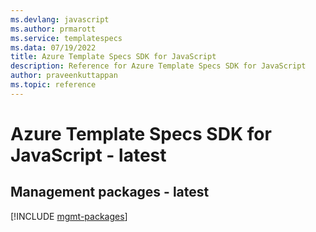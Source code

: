 ```yaml
---
ms.devlang: javascript
ms.author: prmarott
ms.service: templatespecs
ms.data: 07/19/2022
title: Azure Template Specs SDK for JavaScript
description: Reference for Azure Template Specs SDK for JavaScript
author: praveenkuttappan
ms.topic: reference
---
```

# Azure Template Specs SDK for JavaScript - latest

## Management packages - latest
[!INCLUDE [mgmt-packages](template-specs-mgmt-index.md)]
